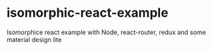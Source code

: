 # isomorphic-react-example
Isomorphice react example with Node, react-router, redux and some material design lite
